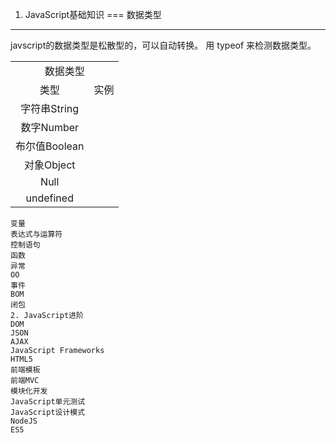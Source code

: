 1. JavaScript基础知识
===
数据类型
---
javscript的数据类型是松散型的，可以自动转换。
用 typeof 来检测数据类型。

<table style="text-align:center;">
	<tr>
		<td colspan="6">数据类型</td>
	</tr>
	<tr>
		<td colspan="1">类型</td>
		<td>实例</td>
	</tr>
	<tr>
		<td>字符串String</td>
		<td></td>
	</tr>
	<tr>
		<td>数字Number</td>
		<td></td>
	</tr>
	<tr>
		<td>布尔值Boolean</td>
		<td></td>
	</tr>
	<tr>
		<td>对象Object</td>
		<td></td>
	</tr>
	<tr>
		<td>Null</td>
		<td></td>
	</tr>
	<tr>
		<td>undefined</td>
		<td></td>
	</tr>
	<tr>
	</tr>
</table>


	变量
	表达式与运算符
	控制语句
	函数
	异常
	OO
	事件
	BOM
	闭包
	2. JavaScript进阶
	DOM
	JSON
	AJAX
	JavaScript Frameworks
	HTML5
	前端模板
	前端MVC
	模块化开发
	JavaScript单元测试
	JavaScript设计模式
	NodeJS
	ES5
